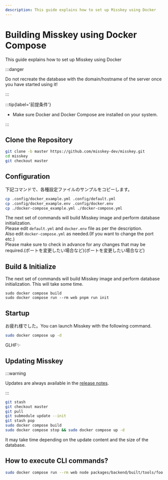 ```yaml
---
description: This guide explains how to set up Misskey using Docker
---
```


# Building Misskey using Docker Compose

This guide explains how to set up Misskey using Docker

:::danger

Do not recreate the database with the domain/hostname of the server once you have started using it!

:::

:::tip{label='前提条件'}

- Make sure Docker and Docker Compose are installed on your system.

:::

## Clone the Repository

```sh
git clone -b master https://github.com/misskey-dev/misskey.git
cd misskey
git checkout master
```

## Configuration

下記コマンドで、各種設定ファイルのサンプルをコピーします。

```sh
cp .config/docker_example.yml .config/default.yml
cp .config/docker_example.env .config/docker.env
cp ./docker-compose_example.yml ./docker-compose.yml
```

The next set of commands will build Misskey image and perform database initialization.\
Please edit `default.yml` and `docker.env` file as per the description.\
Also edit `docker-compose.yml` as needed.(If you want to change the port etc.)\
Please make sure to check in advance for any changes that may be required.(ポートを変更したい場合など)(ポートを変更したい場合など)

## Build & Initialize

The next set of commands will build Misskey image and perform database initialization. This will take some time.

```shell
sudo docker compose build
sudo docker compose run --rm web pnpm run init
```

## Startup

お疲れ様でした。You can launch Misskey with the following command.

```sh
sudo docker compose up -d
```

GLHF✨

## Updating Misskey

:::warning

Updates are always available in the [release notes](https://github.com/misskey-dev/misskey/blob/master/CHANGELOG.md).

:::

```sh
git stash
git checkout master
git pull
git submodule update --init
git stash pop
sudo docker compose build
sudo docker compose stop && sudo docker compose up -d
```

It may take time depending on the update content and the size of the database.

## How to execute CLI commands?

```sh
sudo docker compose run --rm web node packages/backend/built/tools/foo bar
```
